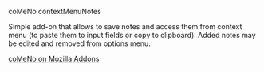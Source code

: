 coMeNo contextMenuNotes

Simple add-on that allows to save notes and access them from context menu (to paste them to input fields or copy to clipboard). Added notes may be edited and removed from options menu.

[coMeNo on Mozilla Addons](https://addons.mozilla.org/pl/firefox/addon/comeno/)